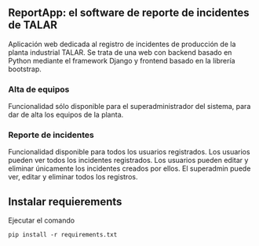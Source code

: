## ReportApp: el software de reporte de incidentes de TALAR
Aplicación web dedicada al registro de incidentes de producción de la planta industrial TALAR.
Se trata de una web con backend basado en Python mediante el framework Django y frontend basado en la librería bootstrap.

### Alta de equipos
Funcionalidad sólo disponible para el superadministrador del sistema, para dar de alta los equipos de la planta.
### Reporte de incidentes
Funcionalidad disponible para todos los usuarios registrados.
Los usuarios pueden ver todos los incidentes registrados.
Los usuarios pueden editar y eliminar únicamente los incidentes creados por ellos.
El superadmin puede ver, editar y eliminar todos los registros.

## Instalar requierements
Ejecutar el comando
```
pip install -r requirements.txt
```